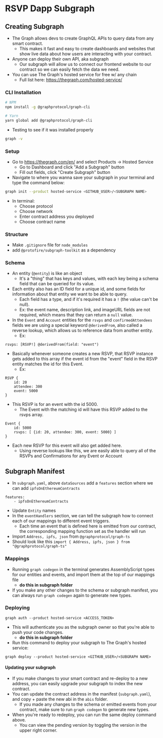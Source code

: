 # RSVP Dapp Subgraph
## Creating Subgraph
- The Graph allows devs to create GraphQL APIs to query data from any smart contract.
	- This makes it fast and easy to create dashboards and websites that show live data about how users are interacting with your contract.
- Anyone can deploy their own API, aka subgraph
	- Our subgraph will allow us to connect our frontend website to our contract so we can easily fetch the data we need.
- You can use The Graph's hosted service for free w/ any chain 
	- Full list here: https://thegraph.com/hosted-service/
### CLI Installation
```bash
# NPM
npm install -g @graphprotocol/graph-cli

# Yarn
yarn global add @graphprotocol/graph-cli
```
- Testing to see if it was installed properly
```bash
graph -v
```

### Setup
- Go to https://thegraph.com/en/ and select Products -> Hosted Service
	- Go to Dashboard and click "Add a Subgraph" button
	- Fill out fields, click "Create Subgraph" button
-  Navigate to where you wanna save your subgraph in your terminal and type the command below:
```bash
graph init --product hosted-service <GITHUB_USER>/<SUBGRAPH NAME>
```
- In terminal:
	- Choose protocol
	- Choose network
	- Enter contract address you deployed
	- Choose contract name
### Structure
- Make `.gitignore` file for `node_modules`
- add `@protofire/subgraph-toolkit` as a dependency
### Schema
- An entity (`@entity`) is like an object
	- It's a "thing" that has keys and values, with each key being a schema field that can be queried for its value.
- Each entity also has an ID field for a unique id, and some fields for information about that entity we want to be able to query.
	- Each field has a type, and if it's required it has a `!` (the value can't be null).
	- Ex: the event name, description link, and imageURL fields are not required, which means that they can return a `null` value.
- In the `Event` and `Account` entities for the `rsvps` and `confirmedAttendees` fields we are using a special keyword `@derivedFrom`, also called a reverse lookup, which allows us to reference data from another entity.
	- Ex:
```
rsvps: [RSVP!] @derivedFrom(field: "event")
```
- Basically whenever someone creates a new RSVP, that RSVP instance gets added to this array if the event id from the "event" field in the RSVP entity matches the id for this Event.
	- Ex:
```
RSVP {
	id: 20
	attendee: 300
	event: 5000
}
```
- This RSVP is for an event with the id 5000.
	- The Event with the matching id will have this RSVP added to the rsvps array.
```
Event {
	id: 5000
	rsvps: [ {id: 20, attendee: 300, event: 5000} ]
}
```
- Each new RSVP for this event will also get added here.
	- Using reverse lookups like this, we are easily able to query all of the RSVPs and Confirmations for any Event or Account
## Subgraph Manifest
- In `subgraph.yaml`, above `dataSources` add a `features` section where we can add `ipfsOnEthereumContracts`
```
features:
	- ipfsOnEthereumContracts
```
- Update `Entity` names
- In the `eventHandlers` section, we can tell the subgraph how to connect each of our mappings to different event triggers.
	- Each time an event that is defined here is emitted from our contract, the corresponding mapping function set as the handler will run
- Import `Address, ipfs, json` from `@graphprotocol/graph-ts`
- Should look like this
`import { Address, ipfs, json } from "@graphprotocol/graph-ts"`
### Mappings
- Running `graph codegen` in the terminal generates AssemblyScript types for our entities and events, and import them at the top of our mappings file
	- **do this in subgraph folder**
- If you make any other changes to the schema or subgraph manifest, you can always run `graph codegen` again to generate new types.
### Deploying
```
graph auth --product hosted-service <ACCESS_TOKEN>
```
- This will authenticate you as the subgraph owner so that you're able to push your code changes.
	- **do this in subgraph folder**
- Run this command to deploy your subgraph to The Graph's hosted service:
```
graph deploy --product hosted-service <GITHUB_USER>/<SUBGRAPH NAME>
```
#### Updating your subgraph
- If you make changes to your smart contract and re-deploy to a new address, you can easily upgrade your subgraph to index the new contract.
- You can update the contract address in the manifest (`subgraph.yaml`), and copy + paste the new abi in the `abis` folder.
	- If you made any changes to the schema or emitted events from your contract, make sure to run `graph codegen` to generate new types.
- When you're ready to redeploy, you can run the same deploy command above.
	- You can view the pending version by toggling the version in the upper right corner.
